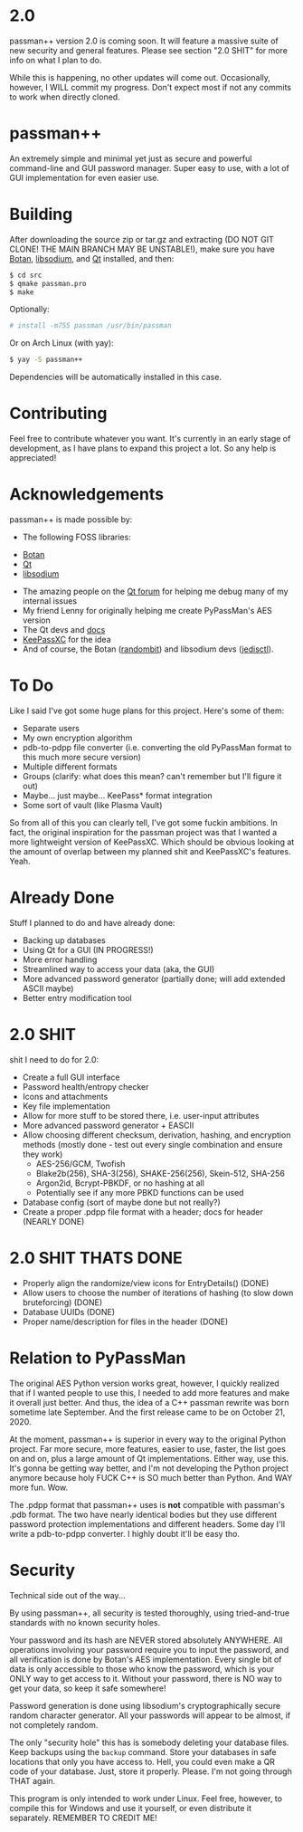 # 2.0
passman++ version 2.0 is coming soon. It will feature a massive suite of new security and general features. Please see section "2.0 SHIT" for more info on what I plan to do.

While this is happening, no other updates will come out. Occasionally, however, I WILL commit my progress. Don't expect most if not any commits to work when directly cloned.

# passman++
An extremely simple and minimal yet just as secure and powerful command-line and GUI password manager. Super easy to use, with a lot of GUI implementation for even easier use.

# Building
After downloading the source zip or tar.gz and extracting (DO NOT GIT CLONE! THE MAIN BRANCH MAY BE UNSTABLE!), make sure you have [Botan](https://github.com/randombit/botan/), [libsodium](https://github.com/jedisct1/libsodium), and [Qt](https://qt.io) installed, and then:
```bash
$ cd src
$ qmake passman.pro
$ make
```
Optionally:
```bash
# install -m755 passman /usr/bin/passman
```
Or on Arch Linux (with yay):
```bash
$ yay -S passman++
```
Dependencies will be automatically installed in this case.
# Contributing
Feel free to contribute whatever you want. It's currently in an early stage of development, as I have plans to expand this project a lot. So any help is appreciated!

# Acknowledgements
passman++ is made possible by:

- The following FOSS libraries:
 * [Botan](https://github.com/randombit/botan/)
 * [Qt](https://qt.io)
 * [libsodium](https://github.com/jedisct1/libsodium)
- The amazing people on the [Qt forum](https://forum.qt.io) for helping me debug many of my internal issues
- My friend Lenny for originally helping me create PyPassMan's AES version
- The Qt devs and [docs](https://doc.qt.io)
- [KeePassXC](https://github.com/keepassxreboot/keepassxc) for the idea
- And of course, the Botan ([randombit](https://github.com/randombit)) and libsodium devs ([jedisctl](https://github.com/jedisct1)).

# To Do
Like I said I've got some huge plans for this project. Here's some of them:
- Separate users
- My own encryption algorithm
- pdb-to-pdpp file converter (i.e. converting the old PyPassMan format to this much more secure version)
- Multiple different formats
- Groups (clarify: what does this mean? can't remember but I'll figure it out)
- Maybe... just maybe... KeePass* format integration
- Some sort of vault (like Plasma Vault)

So from all of this you can clearly tell, I've got some fuckin ambitions. In fact, the original inspiration for the passman project was that I wanted a more lightweight version of KeePassXC. Which should be obvious looking at the amount of overlap between my planned shit and KeePassXC's features. Yeah. 

# Already Done
Stuff I planned to do and have already done:
- Backing up databases
- Using Qt for a GUI (IN PROGRESS!)
- More error handling
- Streamlined way to access your data (aka, the GUI)
- More advanced password generator (partially done; will add extended ASCII maybe)
- Better entry modification tool

# 2.0 SHIT
shit I need to do for 2.0:
- Create a full GUI interface
- Password health/entropy checker
- Icons and attachments
- Key file implementation
- Allow for more stuff to be stored there, i.e. user-input attributes
- More advanced password generator + EASCII
- Allow choosing different checksum, derivation, hashing, and encryption methods (mostly done - test out every single combination and ensure they work)
  * AES-256/GCM, Twofish
  * Blake2b(256), SHA-3(256), SHAKE-256(256), Skein-512, SHA-256
  * Argon2id, Bcrypt-PBKDF, or no hashing at all
  * Potentially see if any more PBKD functions can be used
- Database config (sort of maybe done but not really?)
- Create a proper .pdpp file format with a header; docs for header (NEARLY DONE)

# 2.0 SHIT THATS DONE
- Properly align the randomize/view icons for EntryDetails() (DONE)
- Allow users to choose the number of iterations of hashing (to slow down bruteforcing) (DONE)
- Database UUIDs (DONE)
- Proper name/description for files in the header (DONE)

# Relation to PyPassMan
The original AES Python version works great, however, I quickly realized that if I wanted people to use this, I needed to add more features and make it overall just better. And thus, the idea of a C++ passman rewrite was born sometime late September. And the first release came to be on October 21, 2020.

At the moment, passman++ is superior in every way to the original Python project. Far more secure, more features, easier to use, faster, the list goes on and on, plus a large amount of Qt implementations. Either way, use this. It's gonna be getting way better, and I'm not developing the Python project anymore because holy FUCK C++ is SO much better than Python. And WAY more fun. Wow.

The .pdpp format that passman++ uses is **not** compatible with passman's .pdb format. The two have nearly identical bodies but they use different password protection implementations and different headers. Some day I'll write a pdb-to-pdpp converter. I highly doubt it'll be easy tho.

# Security
Technical side out of the way...

By using passman++, all security is tested thoroughly, using tried-and-true standards with no known security holes.

Your password and its hash are NEVER stored absolutely ANYWHERE. All operations involving your password require you to input the password, and all verification is done by Botan's AES implementation. Every single bit of data is only accessible to those who know the password, which is your ONLY way to get access to it. Without your password, there is NO way to get your data, so keep it safe somewhere!

Password generation is done using libsodium's cryptographically secure random character generator. All your passwords will appear to be almost, if not completely random.

The only "security hole" this has is somebody deleting your database files. Keep backups using the `backup` command. Store your databases in safe locations that only you have access to. Hell, you could even make a QR code of your database. Just, store it properly. Please. I'm not going through THAT again.

This program is only intended to work under Linux. Feel free, however, to compile this for Windows and use it yourself, or even distribute it separately. REMEMBER TO CREDIT ME!
